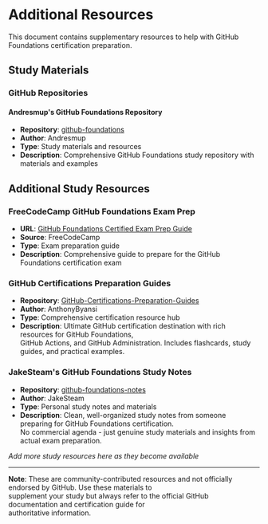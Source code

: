 # Additional Resources

This document contains supplementary resources to help with GitHub Foundations certification preparation.

## Study Materials

### GitHub Repositories

#### Andresmup's GitHub Foundations Repository

- **Repository**: [github-foundations](https://github.com/Andresmup/github-foundations)
- **Author**: Andresmup
- **Type**: Study materials and resources
- **Description**: Comprehensive GitHub Foundations study repository with materials and examples

## Additional Study Resources

### FreeCodeCamp GitHub Foundations Exam Prep

- **URL**: [GitHub Foundations Certified Exam Prep Guide](https://www.freecodecamp.org/news/github-foundations-certified-exam-prep-guide/)
- **Source**: FreeCodeCamp
- **Type**: Exam preparation guide
- **Description**: Comprehensive guide to prepare for the GitHub Foundations certification exam

### GitHub Certifications Preparation Guides

- **Repository**: [GitHub-Certifications-Preparation-Guides](https://github.com/AnthonyByansi/GitHub-Certifications-Preparation-Guides)
- **Author**: AnthonyByansi
- **Type**: Comprehensive certification resource hub
- **Description**: Ultimate GitHub certification destination with rich resources for GitHub Foundations,  
  GitHub Actions, and GitHub Administration. Includes flashcards, study guides, and practical examples.

### JakeSteam's GitHub Foundations Study Notes

- **Repository**: [github-foundations-notes](https://github.com/JakeSteam/github-foundations-notes)
- **Author**: JakeSteam
- **Type**: Personal study notes and materials
- **Description**: Clean, well-organized study notes from someone preparing for GitHub Foundations certification.  
  No commercial agenda - just genuine study materials and insights from actual exam preparation.

*Add more study resources here as they become available*

---

**Note**: These are community-contributed resources and not officially endorsed by GitHub. Use these materials to  
supplement your study but always refer to the official GitHub documentation and certification guide for  
authoritative information.
